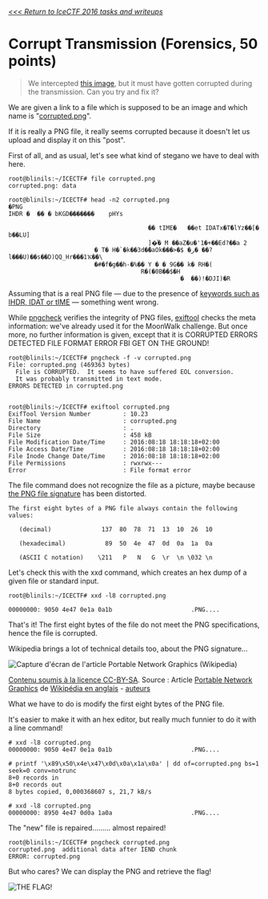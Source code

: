 _[<<< Return to IceCTF 2016 tasks and writeups](/CTF-Jeopardy/2016-icectf)_
# Corrupt Transmission (Forensics, 50 points)

>We intercepted
[this image](https://play.icec.tf/problem-static/corrupt_92cee405924ad39fb513e3ef910699b79bb6d45cc5046c051eb9aab3546e22c3.png),
but it must have gotten corrupted during the transmission. Can you try and fix it?

We are given a link to a file which is supposed to be an image and which name is "[corrupted.png](corrupted.png)".

If it is really a PNG file, it really seems corrupted because it doesn't let us upload and display it on this "post".

First of all, and as usual, let's see what kind of stegano we have to deal with here.

```console
root@blinils:~/ICECTF# file corrupted.png
corrupted.png: data

root@blinils:~/ICECTF# head -n2 corrupted.png
�PNG
IHDR �  �� � bKGD�������    pHYs
                                    
                                       �� tIME�   ��et IDATx�T�َlYz��[� b��LU]
                                       ]�ͦ� M ��aZ�u�'1�+��Ed?��a 2
                        � T� H�`�k��3d�̌�aOk���>�$ �ر� ��?l���U)��s��D)QQ_Hr���1Ҡ��\
                        �#�f�g��h-�%�� Y � � 9G�� k� RH�(
                                     R�(�0B��$�H
                                                �  ��)!�DJI)�R
```

Assuming that is a real PNG file — due to the presence
of [keywords such as IHDR, IDAT or tIME](http://www.libpng.org/pub/png/spec/1.2/PNG-Chunks.html) — something went wrong.

While [pngcheck](http://www.libpng.org/pub/png/apps/pngcheck.html) verifies the integrity of PNG files,
[exiftool](https://exiftool.org/) checks the meta information: we've already used
it for the MoonWalk challenge. But once more, no further information is given, except that it is
CORRUPTED ERRORS DETECTED FILE FORMAT ERROR FBI GET ON THE GROUND!

```console
root@blinils:~/ICECTF# pngcheck -f -v corrupted.png
File: corrupted.png (469363 bytes)
  File is CORRUPTED.  It seems to have suffered EOL conversion.
  It was probably transmitted in text mode.
ERRORS DETECTED in corrupted.png


root@blinils:~/ICECTF# exiftool corrupted.png
ExifTool Version Number         : 10.23
File Name                       : corrupted.png
Directory                       : .
File Size                       : 458 kB
File Modification Date/Time     : 2016:08:18 18:18:18+02:00
File Access Date/Time           : 2016:08:18 18:18:18+02:00
File Inode Change Date/Time     : 2016:08:18 18:18:18+02:00
File Permissions                : rwxrwx---
Error                           : File format error
```

The file command does not recognize the file as a picture,
maybe because [the PNG file signature](http://www.libpng.org/pub/png/spec/1.2/PNG-Rationale.html#R.PNG-file-signature)
has been distorted.

```
The first eight bytes of a PNG file always contain the following values:

   (decimal)              137  80  78  71  13  10  26  10
   
   (hexadecimal)           89  50  4e  47  0d  0a  1a  0a
   
   (ASCII C notation)    \211   P   N   G  \r  \n \032 \n
```

Let's check this with the xxd command, which creates an hex dump of a given file or standard input.

```console
root@blinils:~/ICECTF# xxd -l8 corrupted.png

00000000: 9050 4e47 0e1a 0a1b                      .PNG....
```

That's it! The first eight bytes of the file do not meet the PNG specifications, hence the file is corrupted.

Wikipedia brings a lot of technical details too, about the PNG signature...

![Capture d'écran de l'article Portable Network Graphics (Wikipedia)](PNG_header.png)

[Contenu soumis à la licence CC-BY-SA](https://creativecommons.org/licenses/by-sa/3.0/deed.fr). Source : Article [Portable Network Graphics](https://en.wikipedia.org/wiki/Portable_Network_Graphics#File_header) de [Wikipédia en anglais](https://en.wikipedia.org) - [auteurs](https://fr.wikipedia.org/w/index.php?title=Portable_Network_Graphics&action=history)

What we have to do is modify the first eight bytes of the PNG file.

It's easier to make it with an hex editor, but really much funnier to do it with a line command!

```console
# xxd -l8 corrupted.png
00000000: 9050 4e47 0e1a 0a1b                      .PNG....

# printf '\x89\x50\x4e\x47\x0d\x0a\x1a\x0a' | dd of=corrupted.png bs=1 seek=0 conv=notrunc
8+0 records in
8+0 records out
8 bytes copied, 0,000368607 s, 21,7 kB/s

# xxd -l8 corrupted.png
00000000: 8950 4e47 0d0a 1a0a                      .PNG....
```

The "new" file is repaired......... almost repaired!

```console
root@blinils:~/ICECTF# pngcheck corrupted.png
corrupted.png  additional data after IEND chunk
ERROR: corrupted.png
```

But who cares? We can display the PNG and retrieve the flag!

![THE FLAG!](corrupt.png)
